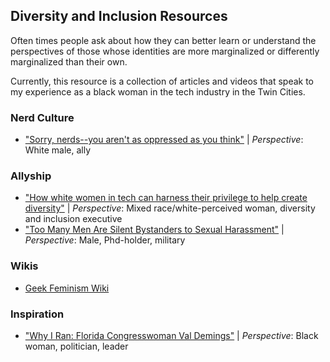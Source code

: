 ## Diversity and Inclusion Resources

Often times people ask about how they can better learn or understand the
perspectives of those whose identities are more marginalized or differently
marginalized than their own.

Currently, this resource is a collection of articles and videos that speak to my experience
as a black woman in the tech industry in the Twin Cities.

### Nerd Culture

- ["Sorry, nerds--you aren't as oppressed as you think"](http://www.dailydot.com/via/nerds-geeks-privilege-feminism/?tw=share) |
*Perspective*: White male, ally

### Allyship

- ["How white women in tech can harness their privilege to help create diversity"](http://www.recode.net/2017/3/6/14833504/white-women-tech-work-silicon-valley-privilege-diversity) | 
*Perspective*: Mixed race/white-perceived woman, diversity and inclusion executive
- ["Too Many Men Are Silent Bystanders to Sexual Harassment"](https://hbr.org/2017/03/too-many-men-are-silent-bystanders-to-sexual-harassment) | *Perspective*: Male, Phd-holder, military

### Wikis

- [Geek Feminism Wiki](http://geekfeminism.wikia.com/wiki/Geek_Feminism_Wiki)

### Inspiration

- ["Why I Ran: Florida Congresswoman Val Demings"](http://www.elle.com/culture/career-politics/news/a42259/val-demings-florida-congresswoman-interview/?src=socialflowTW) | 
*Perspective*: Black woman, politician, leader

